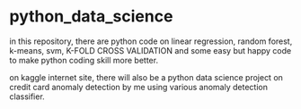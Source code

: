 # python_data_science
in this repository, there are python code on linear regression, random forest, k-means, svm, K-FOLD CROSS VALIDATION and some easy but happy code to make python coding skill more better. 

on kaggle internet site, there will also be a python data science project on credit card anomaly detection by me using various anomaly detection classifier. 
